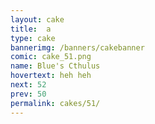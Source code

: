 ```yaml
---
layout: cake
title:  a
type: cake
bannerimg: /banners/cakebanner
comic: cake_51.png
name: Blue's Cthulus
hovertext: heh heh
next: 52
prev: 50
permalink: cakes/51/
---
```

